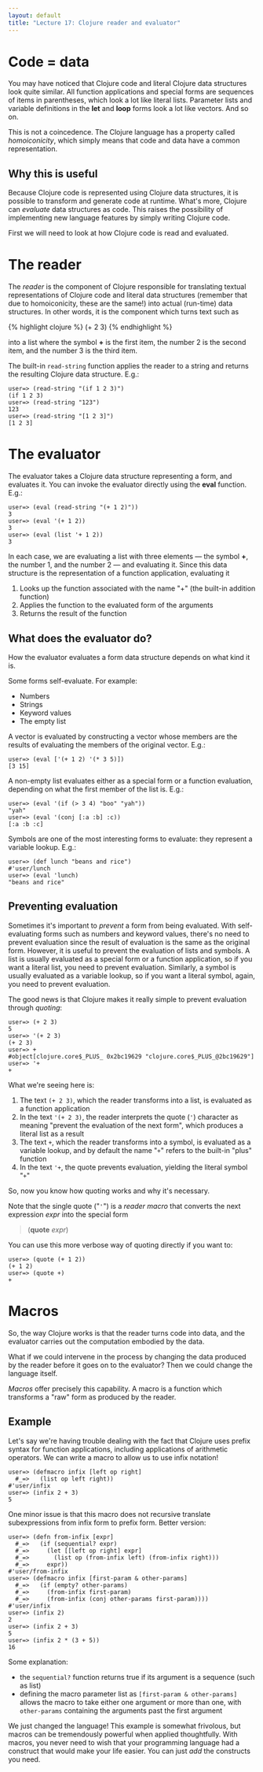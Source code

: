 ```yaml
---
layout: default
title: "Lecture 17: Clojure reader and evaluator"
---
```


# Code = data

You may have noticed that Clojure code and literal Clojure data structures look quite similar.  All function applications and special forms are sequences of items in parentheses, which look a lot like literal lists.  Parameter lists and variable definitions in the **let** and **loop** forms look a lot like vectors.  And so on.

This is not a coincedence.  The Clojure language has a property called *homoiconicity*, which simply means that code and data have a common representation.

## Why this is useful

Because Clojure code is represented using Clojure data structures, it is possible to transform and generate code at runtime.  What's more, Clojure can *evaluate* data structures as code.  This raises the possibility of implementing new language features by simply writing Clojure code.

First we will need to look at how Clojure code is read and evaluated.

# The reader

The *reader* is the component of Clojure responsible for translating textual representations of Clojure code and literal data structures (remember that due to homoiconicity, these are the same!) into actual (run-time) data structures.  In other words, it is the component which turns text such as

{% highlight clojure %}
(+ 2 3)
{% endhighlight %}

into a list where the symbol **+** is the first item, the number 2 is the second item, and the number 3 is the third item.

The built-in `read-string` function applies the reader to a string and returns the resulting Clojure data structure.  E.g.:

    user=> (read-string "(if 1 2 3)")
    (if 1 2 3)
    user=> (read-string "123")
    123
    user=> (read-string "[1 2 3]")
    [1 2 3]

# The evaluator

The evaluator takes a Clojure data structure representing a form, and evaluates it.  You can invoke the evaluator directly using the **eval** function.  E.g.:

    user=> (eval (read-string "(+ 1 2)"))
    3
    user=> (eval '(+ 1 2))
    3
    user=> (eval (list '+ 1 2))
    3

In each case, we are evaluating a list with three elements &mdash; the symbol **+**, the number 1, and the number 2 &mdash; and evaluating it.  Since this data structure is the representation of a function application, evaluating it

1. Looks up the function associated with the name "+" (the built-in addition function)
2. Applies the function to the evaluated form of the arguments
3. Returns the result of the function

## What does the evaluator do?

How the evaluator evaluates a form data structure depends on what kind it is.

Some forms self-evaluate.  For example:

* Numbers
* Strings
* Keyword values
* The empty list

A vector is evaluated by constructing a vector whose members are the results of evaluating the members of the original vector.  E.g.:

    user=> (eval ['(+ 1 2) '(* 3 5)])
    [3 15]

A non-empty list evaluates either as a special form or a function evaluation, depending on what the first member of the list is.  E.g.:

    user=> (eval '(if (> 3 4) "boo" "yah"))
    "yah"
    user=> (eval '(conj [:a :b] :c))
    [:a :b :c]

Symbols are one of the most interesting forms to evaluate: they represent a variable lookup.  E.g.:

    user=> (def lunch "beans and rice")
    #'user/lunch
    user=> (eval 'lunch)
    "beans and rice"

## Preventing evaluation

Sometimes it's important to *prevent* a form from being evaluated.  With self-evaluating forms such as numbers and keyword values, there's no need to prevent evaluation since the result of evaluation is the same as the original form.  However, it is useful to prevent the evaluation of lists and symbols.  A list is usually evaluated as a special form or a function application, so if you want a literal list, you need to prevent evaluation.  Similarly, a symbol is usually evaluated as a variable lookup, so if you want a literal symbol, again, you need to prevent evaluation.

The good news is that Clojure makes it really simple to prevent evaluation through *quoting*:

    user=> (+ 2 3)
    5
    user=> '(+ 2 3)
    (+ 2 3)
    user=> +
    #object[clojure.core$_PLUS_ 0x2bc19629 "clojure.core$_PLUS_@2bc19629"]
    user=> '+
    +

What we're seeing here is:

1. The text `(+ 2 3)`, which the reader transforms into a list, is evaluated as a function application
2. In the text `'(+ 2 3)`, the reader interprets the quote (`'`) character as meaning "prevent the evaluation of the next form", which produces a literal list as a result
3. The text `+`, which the reader transforms into a symbol, is evaluated as a variable lookup, and by default the name "`+`" refers to the built-in "plus" function
4. In the text `'+`, the quote prevents evaluation, yielding the literal symbol "`+`"

So, now you know how quoting works and why it's necessary.

Note that the single quote ("`'`") is a *reader macro* that converts the next expression *expr* into the special form

> (**quote** *expr*)

You can use this more verbose way of quoting directly if you want to:

    user=> (quote (+ 1 2))
    (+ 1 2)
    user=> (quote +)
    +

# Macros

So, the way Clojure works is that the reader turns code into data, and the evaluator carries out the computation embodied by the data.

What if we could intervene in the process by changing the data produced by the reader before it goes on to the evaluator?  Then we could change the language itself.

*Macros* offer precisely this capability.  A macro is a function which transforms a "raw" form as produced by the reader.

## Example

Let's say we're having trouble dealing with the fact that Clojure uses prefix syntax for function applications, including applications of arithmetic operators.  We can write a macro to allow us to use infix notation!

    user=> (defmacro infix [left op right]
      #_=>   (list op left right))
    #'user/infix
    user=> (infix 2 + 3)
    5

One minor issue is that this macro does not recursive translate subexpressions from infix form to prefix form.  Better version:

    user=> (defn from-infix [expr]
      #_=>   (if (sequential? expr)
      #_=>     (let [[left op right] expr]
      #_=>       (list op (from-infix left) (from-infix right)))
      #_=>     expr))
    #'user/from-infix
    user=> (defmacro infix [first-param & other-params]
      #_=>   (if (empty? other-params)
      #_=>     (from-infix first-param)
      #_=>     (from-infix (conj other-params first-param))))
    #'user/infix
    user=> (infix 2)
    2
    user=> (infix 2 + 3)
    5
    user=> (infix 2 * (3 + 5))
    16

Some explanation:

* the `sequential?` function returns true if its argument is a sequence (such as list)
* defining the macro parameter list as `[first-param & other-params]` allows the macro to take either one argument or more than one, with `other-params` containing the arguments past the first argument

We just changed the language!  This example is somewhat frivolous, but macros can be tremendously powerful when applied thoughtfully.  With macros, you never need to wish that your programming language had a construct that would make your life easier.  You can just *add* the constructs you need.

<!-- vim:set wrap: ­-->
<!-- vim:set linebreak: -->
<!-- vim:set nolist: -->
